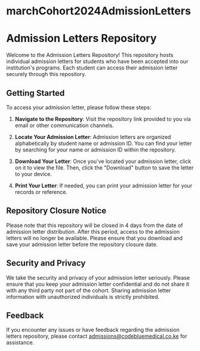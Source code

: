 # marchCohort2024AdmissionLetters

# Admission Letters Repository

Welcome to the Admission Letters Repository! This repository hosts individual admission letters for students who have been accepted into our institution's programs. Each student can access their admission letter securely through this repository.

## Getting Started

To access your admission letter, please follow these steps:

1. **Navigate to the Repository**: Visit the repository link provided to you via email or other communication channels.

2. **Locate Your Admission Letter**: Admission letters are organized alphabetically by student name or admission ID. You can find your letter by searching for your name or admission ID within the repository.

3. **Download Your Letter**: Once you've located your admission letter, click on it to view the file. Then, click the "Download" button to save the letter to your device.

4. **Print Your Letter**: If needed, you can print your admission letter for your records or reference.

## Repository Closure Notice

Please note that this repository will be closed in 4 days from the date of admission letter distribution. After this period, access to the admission letters will no longer be available. Please ensure that you download and save your admission letter before the repository closure date.

## Security and Privacy

We take the security and privacy of your admission letter seriously. Please ensure that you keep your admission letter confidential and do not share it with any third party not part of the cohort. Sharing admission letter information with unauthorized individuals is strictly prohibited.

## Feedback

If you encounter any issues or have feedback regarding the admission letters repository, please contact admissions@codebluemedical.co.ke for assistance.
